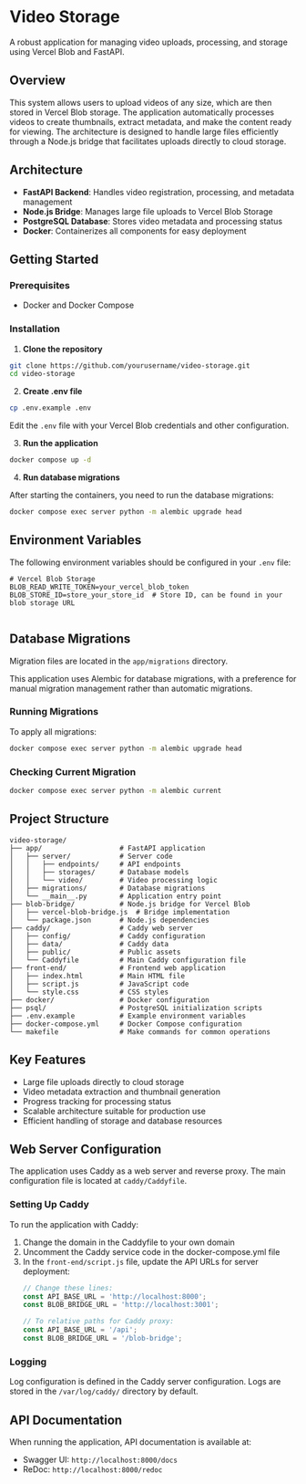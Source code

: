 # Video Storage

A robust application for managing video uploads, processing, and storage using Vercel Blob and FastAPI.

## Overview

This system allows users to upload videos of any size, which are then stored in Vercel Blob storage. The application automatically processes videos to create thumbnails, extract metadata, and make the content ready for viewing. The architecture is designed to handle large files efficiently through a Node.js bridge that facilitates uploads directly to cloud storage.

## Architecture

- **FastAPI Backend**: Handles video registration, processing, and metadata management
- **Node.js Bridge**: Manages large file uploads to Vercel Blob Storage
- **PostgreSQL Database**: Stores video metadata and processing status
- **Docker**: Containerizes all components for easy deployment

## Getting Started

### Prerequisites

- Docker and Docker Compose

### Installation

1. **Clone the repository**

```bash
git clone https://github.com/yourusername/video-storage.git
cd video-storage
```

2. **Create .env file**

```bash
cp .env.example .env
```
Edit the `.env` file with your Vercel Blob credentials and other configuration.

3. **Run the application**

```bash
docker compose up -d
```

4. **Run database migrations**

After starting the containers, you need to run the database migrations:

```bash
docker compose exec server python -m alembic upgrade head
```

## Environment Variables

The following environment variables should be configured in your `.env` file:

```
# Vercel Blob Storage
BLOB_READ_WRITE_TOKEN=your_vercel_blob_token
BLOB_STORE_ID=store_your_store_id  # Store ID, can be found in your blob storage URL


```

## Database Migrations

Migration files are located in the `app/migrations` directory.

This application uses Alembic for database migrations, with a preference for manual migration management rather than automatic migrations.

### Running Migrations

To apply all migrations:

```bash
docker compose exec server python -m alembic upgrade head
```

### Checking Current Migration

```bash
docker compose exec server python -m alembic current
```

## Project Structure

```
video-storage/
├── app/                   # FastAPI application
│   ├── server/            # Server code
│   │   ├── endpoints/     # API endpoints
│   │   ├── storages/      # Database models
│   │   └── video/         # Video processing logic
│   ├── migrations/        # Database migrations
│   └── __main__.py        # Application entry point
├── blob-bridge/           # Node.js bridge for Vercel Blob
│   ├── vercel-blob-bridge.js  # Bridge implementation
│   └── package.json       # Node.js dependencies
├── caddy/                 # Caddy web server
│   ├── config/            # Caddy configuration
│   ├── data/              # Caddy data
│   ├── public/            # Public assets
│   └── Caddyfile          # Main Caddy configuration file
├── front-end/             # Frontend web application
│   ├── index.html         # Main HTML file
│   ├── script.js          # JavaScript code
│   └── style.css          # CSS styles
├── docker/                # Docker configuration
├── psql/                  # PostgreSQL initialization scripts
├── .env.example           # Example environment variables
├── docker-compose.yml     # Docker Compose configuration
└── makefile               # Make commands for common operations
```

## Key Features

- Large file uploads directly to cloud storage
- Video metadata extraction and thumbnail generation
- Progress tracking for processing status
- Scalable architecture suitable for production use
- Efficient handling of storage and database resources

## Web Server Configuration

The application uses Caddy as a web server and reverse proxy. The main configuration file is located at `caddy/Caddyfile`.

### Setting Up Caddy

To run the application with Caddy:

1. Change the domain in the Caddyfile to your own domain
2. Uncomment the Caddy service code in the docker-compose.yml file
3. In the `front-end/script.js` file, update the API URLs for server deployment:
   ```javascript
   // Change these lines:
   const API_BASE_URL = 'http://localhost:8000';
   const BLOB_BRIDGE_URL = 'http://localhost:3001';
   
   // To relative paths for Caddy proxy:
   const API_BASE_URL = '/api';
   const BLOB_BRIDGE_URL = '/blob-bridge';
   ```

### Logging

Log configuration is defined in the Caddy server configuration. Logs are stored in the `/var/log/caddy/` directory by default.

## API Documentation

When running the application, API documentation is available at:
- Swagger UI: `http://localhost:8000/docs`
- ReDoc: `http://localhost:8000/redoc`